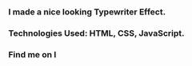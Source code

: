 ### I made a nice looking Typewriter Effect.

### Technologies Used: HTML, CSS, JavaScript.

### Find me on I